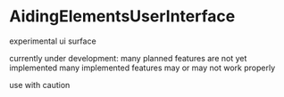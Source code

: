 # AidingElementsUserInterface
experimental ui surface


currently under development:
	many planned features are not yet implemented
	many implemented features may or may not work properly

use with caution